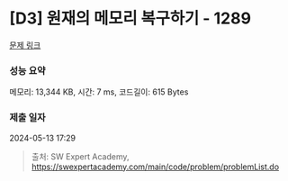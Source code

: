 # [D3] 원재의 메모리 복구하기 - 1289 

[문제 링크](https://swexpertacademy.com/main/code/problem/problemDetail.do?contestProbId=AV19AcoKI9sCFAZN) 

### 성능 요약

메모리: 13,344 KB, 시간: 7 ms, 코드길이: 615 Bytes

### 제출 일자

2024-05-13 17:29



> 출처: SW Expert Academy, https://swexpertacademy.com/main/code/problem/problemList.do